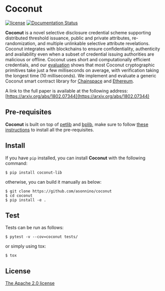 # Coconut

[![license](https://img.shields.io/badge/license-apache2-brightgreen.svg)](https://github.com/asonnino/coconut/blob/master/LICENSE) 
[![Documentation Status](https://readthedocs.org/projects/coconut-lib/badge/?version=latest)](http://coconut-lib.readthedocs.io/en/latest/?badge=latest)

**Coconut** is a novel selective disclosure credential scheme supporting distributed threshold issuance, public and private attributes, re-randomization, and multiple unlinkable selective attribute revelations. Coconut integrates with blockchains to ensure confidentiality, authenticity and availability even when a subset of credential issuing authorities are malicious or offline. Coconut uses short and computationally efficient credentials, and our [evaluation](https://github.com/asonnino/coconut-timing) shows that most Coconut cryptographic primitives take just a few milliseconds on average, with verification taking the longest time (10 milliseconds). We implement and evaluate a generic Coconut smart contract library for [Chainspace](https://github.com/asonnino/coconut-chainspace) and [Ethereum](https://github.com/asonnino/coconut-ethereum).

A link to the full paper is available at the following address: [https://arxiv.org/abs/1802.07344](https://arxiv.org/abs/1802.07344)


## Pre-requisites
**Coconut** is built on top of [petlib](https://github.com/gdanezis/petlib) and [bplib](https://github.com/gdanezis/bplib), make sure to follow [these instructions](https://github.com/gdanezis/petlib#pre-requisites) to install all the pre-requisites.


## Install
If you have `pip` installed, you can install **Coconut** with the following command:
```
$ pip install coconut-lib
```
otherwise, you can build it manually as below:
```
$ git clone https://github.com/asonnino/coconut
$ cd coconut
$ pip install -e .
```


## Test
Tests can be run as follows:
```
$ pytest -v --cov=coconut tests/
```
or simply using tox:
```
$ tox
```

## License
[The Apache 2.0 license](https://www.apache.org/licenses/LICENSE-2.0)

